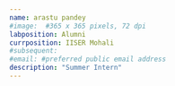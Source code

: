 ```yaml
---
name: arastu pandey
#image:  #365 x 365 pixels, 72 dpi
labposition: Alumni 
currposition: IISER Mohali
#subsequent: 
#email: #preferred public email address
description: "Summer Intern"
---
```


